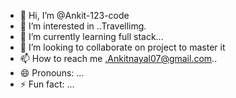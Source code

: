 - 👋 Hi, I’m @Ankit-123-code
- 👀 I’m interested in ..Travellimg.
- 🌱 I’m currently learning full stack...
- 💞️ I’m looking to collaborate on project to master it
- 📫 How to reach me .Ankitnayal07@gmail.com..
- 😄 Pronouns: ...
- ⚡ Fun fact: ...

<!---
Ankit-123-code/Ankit-123-code is a ✨ special ✨ repository because its `README.md` (this file) appears on your GitHub profile.
You can click the Preview link to take a look at your changes.
--->
